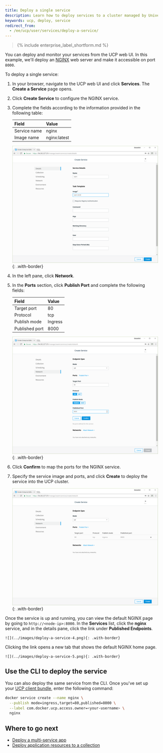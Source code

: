 ```yaml
---
title: Deploy a single service
description: Learn how to deploy services to a cluster managed by Universal Control Plane.
keywords: ucp, deploy, service
redirect_from:
  - /ee/ucp/user/services/deploy-a-service/
---
```


>{% include enterprise_label_shortform.md %}

You can deploy and monitor your services from the UCP web UI. In this example, we'll deploy an [NGINX](https://www.nginx.com/) web server and make it
accessible on port `8000`.

To deploy a single service:

1. In your browser, navigate to the UCP web UI and click **Services**. The **Create a Service** page opens.
2. Click **Create Service** to configure the
NGINX service.

3. Complete the fields according to the information provided in the following table:

    | Field        | Value        |
    |:-------------|:-------------|
    | Service name | nginx        |
    | Image name   | nginx:latest |

    ![](../images/deploy-a-service-1.png){: .with-border}
4. In the left pane, click **Network**. 
5. In the **Ports** section,
click **Publish Port** and complete the following fields:

    | Field          | Value   |
    |:---------------|:--------|
    | Target port    | 80      |
    | Protocol       | tcp     |
    | Publish mode   | Ingress |
    | Published port | 8000    |

    ![](../images/deploy-a-service-2.png){: .with-border}
6. Click **Confirm** to map the ports for the NGINX service.
7. Specify the service image and ports, and click **Create** to
deploy the service into the UCP cluster.

    ![](../images/deploy-a-service-3.png){: .with-border}

Once the service is up and running, you can view the default NGINX
page by going to `http://<node-ip>:8000`. In the **Services** list, click the
**nginx** service, and in the details pane, click the link under
**Published Endpoints**. 

    ![](../images/deploy-a-service-4.png){: .with-border}

Clicking the link opens a new tab that shows the default NGINX home page. 

    ![](../images/deploy-a-service-5.png){: .with-border}

## Use the CLI to deploy the service

You can also deploy the same service from the CLI. Once you've set up your
[UCP client bundle](../user-access/cli.md), enter the following command:

```bash
docker service create --name nginx \
  --publish mode=ingress,target=80,published=8000 \
  --label com.docker.ucp.access.owner=<your-username> \
  nginx
```
## Where to go next
* [Deploy a multi-service app](https://docs.docker.com/ee/ucp/swarm/deploy-multi-service-app/)
* [Deploy application resources to a collection](https://docs.docker.com/ee/ucp/swarm/deploy-to-collection/)
